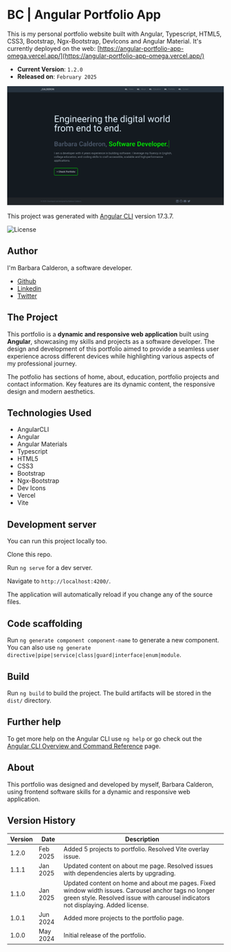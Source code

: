 # BC | Angular Portfolio App

This is my personal portfolio website built with Angular, Typescript, HTML5, CSS3, Bootstrap, Ngx-Bootstrap, DevIcons and Angular Material. It's currently deployed on the web: [https://angular-portfolio-app-omega.vercel.app/](https://angular-portfolio-app-omega.vercel.app/)

- **Current Version**: `1.2.0`  
- **Released on**: `February 2025`

![Barbara Calderon's Angular Portfolio App](portfolio.png)

This project was generated with [Angular CLI](https://github.com/angular/angular-cli) version 17.3.7.

![License](https://img.shields.io/badge/license-MIT-blue.svg)

## Author

I'm Barbara Calderon, a software developer.

- [Github](https://www.github.com/barbaracalderon)
- [Linkedin](https://www.linkedin.com/in/barbaracalderondev/?locale=en_US)
- [Twitter](https://www.x.com/bederoni)

## The Project

This portfolio is a **dynamic and responsive web application** built using **Angular**, showcasing my skills and projects as a software developer. The design and development of this portfolio aimed to provide a seamless user experience across different devices while highlighting various aspects of my professional journey. 

The potfolio has sections of home, about, education, portfolio projects and contact information. Key features are its dynamic content, the responsive design and modern aesthetics.

## Technologies Used

- AngularCLI
- Angular
- Angular Materials
- Typescript
- HTML5
- CSS3
- Bootstrap
- Ngx-Bootstrap
- Dev Icons
- Vercel
- Vite

## Development server

You can run this project locally too.

Clone this repo.

Run `ng serve` for a dev server. 

Navigate to `http://localhost:4200/`. 

The application will automatically reload if you change any of the source files.

## Code scaffolding

Run `ng generate component component-name` to generate a new component. You can also use `ng generate directive|pipe|service|class|guard|interface|enum|module`.

## Build

Run `ng build` to build the project. The build artifacts will be stored in the `dist/` directory.

## Further help

To get more help on the Angular CLI use `ng help` or go check out the [Angular CLI Overview and Command Reference](https://angular.io/cli) page.

## About

This portfolio was designed and developed by myself, Barbara Calderon, using frontend software skills for a dynamic and responsive web application.

## Version History

| Version | Date       | Description                                      |
|---------|------------|--------------------------------------------------|
| 1.2.0   | Feb 2025   | Added 5 projects to portfolio. Resolved Vite overlay issue.|
| 1.1.1   | Jan 2025   | Updated content on about me page. Resolved issues with dependencies alerts by upgrading.|
| 1.1.0   | Jan 2025   | Updated content on home and about me pages. Fixed window width issues. Carousel anchor tags no longer green style. Resolved issue with carousel indicators not displaying. Added license.|
| 1.0.1   | Jun 2024   | Added more projects to the portfolio page.       |
| 1.0.0   | May 2024   | Initial release of the portfolio.                |
